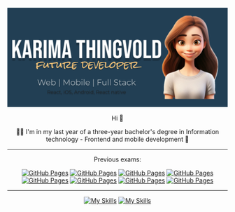 ![Banner](assets/Banner2.png)
<div align="center">
<p> Hi 👋 </p> 

👩‍🎓 I'm in my last year of a three-year bachelor's degree in Information technology - Frontend and mobile development 📱


---

Previous exams:

[![GitHub Pages](https://img.shields.io/badge/Web%20Development-blue)](https://github.com/kath0809/Web-development-exam-2023)
[![GitHub Pages](https://img.shields.io/badge/Android-orange)](https://github.com/kath0809/Android-Exam-2023)
[![GitHub Pages](https://img.shields.io/badge/Interaction%20Design%20FigmaPrototype-teal)](https://www.figma.com/design/7q4TL9THjiOzfr8jjUN0Kw/Delulu-Of-Greatness?node-id=402-55&t=GnBTFcqC1DW6AFRT-1)
[![GitHub Pages](https://img.shields.io/badge/GeographicInformation%20WebSystems-lightblue)](https://github.com/kath0809/GeographicInformationWebSystems-Exam24)
[![GitHub Pages](https://img.shields.io/badge/GeographicInformation%20DeployedPage-yellow)](https://kath0809.github.io/GeographicInformationWebSystems-Exam24/)
[![GitHub Pages](https://img.shields.io/badge/Python-darkgreen)](https://github.com/kath0809/PythonExam24)
[![GitHub Pages](https://img.shields.io/badge/Cross%20Platform-blue)](https://github.com/kath0809/CrossPlattform-Exam-2024)
[![GitHub Pages](https://img.shields.io/badge/iOS-red)](https://github.com/kath0809/iOS-Exam-2024)

---

[![My Skills](https://skillicons.dev/icons?i=swift,js,html,css,ts,java,python,cs,kotlin)](https://skillicons.dev)
[![My Skills](https://skillicons.dev/icons?i=git,mysql,sqlite,figma,bootstrap,tailwind,npm,react,vite,androidstudio)](https://skillicons.dev)

</div>

<!--
**kath0809/kath0809** is a ✨ _special_ ✨ repository because its `README.md` (this file) appears on your GitHub profile.

Here are some ideas to get you started:

- 🔭 I’m currently working on ...
- 🌱 I’m currently learning ...
- 👯 I’m looking to collaborate on ...
- 🤔 I’m looking for help with ...
- 💬 Ask me about ...
- 📫 How to reach me: ...
- 😄 Pronouns: ...
- ⚡ Fun fact: ...
-->
